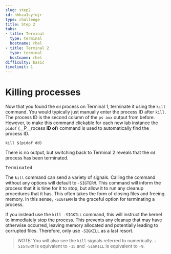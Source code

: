 ```yaml
---
slug: step2
id: hhhza1syfujr
type: challenge
title: Step 2
tabs:
- title: Terminal
  type: terminal
  hostname: rhel
- title: Terminal 2
  type: terminal
  hostname: rhel
difficulty: basic
timelimit: 1
---
```

# Killing processes

Now that you found the `dd` process on Terminal 1, terminate it using the `kill`
command. You would typically just manually enter the process ID after `kill`.
The process ID is the second column of the `ps aux` output from before.
However, to make this command clickable for each new lab instance the `pidof`
(__P__rocess __ID of__) command is used to automatically find the process ID.

```
kill $(pidof dd)
```

There is no output, but switching back to Terminal 2
reveals that the `dd` process has been terminated.

<pre class=file>
Terminated
</pre>

The `kill` command can send a variety of signals. Calling the command without
any options will default to `-SIGTERM`. This command will inform the process
that it is time for it to stop, but allow it to run any cleanup procedures that
it has. This often takes the form of closing files and freeing memory. In this
sense, `-SIGTERM` is the graceful option for terminating a process.

If you instead use the `kill -SIGKILL` command, this will instruct the kernel to
immediately stop the process. This prevents any cleanup that may have otherwise
occurred, leaving memory allocated and potentially leading to corrupted files.
Therefore, only use `-SIGKILL` as a last resort.

>_NOTE:_ You will also see the `kill` signals referred to numerically. `-SIGTERM`
is equivalent to `-15` and `-SIGKILL` is equivalent to `-9`.

